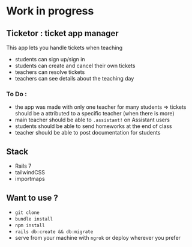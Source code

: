 # Work in progress

## Ticketor : ticket app manager
This app lets you handle tickets when teaching

* students can sign up/sign in
* students can create and cancel their own tickets
* teachers can resolve tickets
* teachers can see details about the teaching day

### To Do :
* the app was made with only one teacher for many students => tickets should be a attributed to a specific teacher (when there is more)
* main teacher should be able to `.assistant!` on Assistant users
* students should be able to send homeworks at the end of class
* teacher should be able to post documentation for students


## Stack
* Rails 7
* tailwindCSS
* importmaps

## Want to use ?
* `git clone`
* `bundle install`
* `npm install`
* `rails db:create && db:migrate`
* serve from your machine with `ngrok` or deploy wherever you prefer
